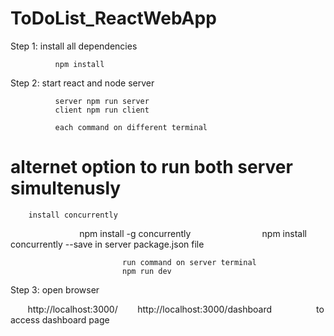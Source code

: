 # ToDoList_ReactWebApp


Step 1: install all dependencies 

              npm install

Step 2: start react and node server

              server npm run server
              client npm run client
              
              each command on different terminal
# alternet option to run both server simultenusly 

        install concurrently 
                             npm install -g concurrently
                             npm install concurrently --save 
                             in server package.json file
                             
                             run command on server terminal
                             npm run dev
                             
Step 3: open browser

        http://localhost:3000/
        http://localhost:3000/dashboard   
        
        to access dashboard page
